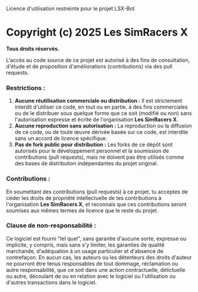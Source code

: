 Licence d'utilisation restreinte pour le projet LSX-Bot

# Copyright (c) 2025 Les SimRacers X

**Tous droits réservés.**

L'accès au code source de ce projet est autorisé à des fins de consultation, d'étude et de proposition d'améliorations (contributions) via des pull requests.

### Restrictions :
1.  **Aucune réutilisation commerciale ou distribution :** Il est strictement interdit d'utiliser ce code, en tout ou en partie, à des fins commerciales ou de le distribuer sous quelque forme que ce soit (modifié ou non) sans l'autorisation expresse et écrite de l'organisation **Les SimRacers X**.
2.  **Aucune reproduction sans autorisation :** La reproduction ou la diffusion de ce code, ou de toute œuvre dérivée basée sur ce code, est interdite sans un accord de licence spécifique.
3.  **Pas de fork public pour distribution :** Les forks de ce dépôt sont autorisés pour le développement personnel et la soumission de contributions (pull requests), mais ne doivent pas être utilisés comme des bases de distribution indépendantes du projet original.

### Contributions :
En soumettant des contributions (pull requests) à ce projet, tu acceptes de céder les droits de propriété intellectuelle de tes contributions à l'organisation **Les SimRacers X**, et reconnais que ces contributions seront soumises aux mêmes termes de licence que le reste du projet.

### Clause de non-responsabilité :
Ce logiciel est fourni "tel quel", sans garantie d'aucune sorte, expresse ou implicite, y compris, mais sans s'y limiter, les garanties de qualité marchande, d'adéquation à un usage particulier et d'absence de contrefaçon. En aucun cas, les auteurs ou les détenteurs des droits d'auteur ne pourront être tenus responsables de tout dommage, réclamation ou autre responsabilité, que ce soit dans une action contractuelle, délictuelle ou autre, découlant de ou en relation avec le logiciel ou l'utilisation ou d'autres transactions dans le logiciel.
